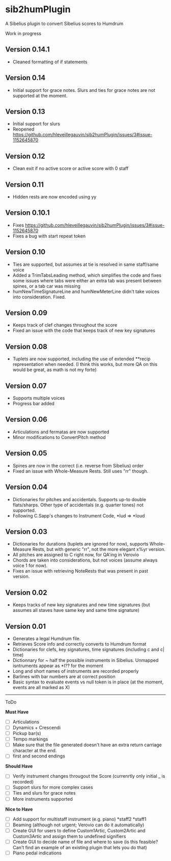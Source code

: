 # sib2humPlugin
A Sibelius plugin to convert Sibelius scores to Humdrum

Work in progress

## Version 0.14.1
* Cleaned formatting of if statements

## Version 0.14
* Initial support for grace notes. Slurs and ties for grace notes are not supported at the moment.

## Version 0.13
* Initial support for slurs
* Reopened https://github.com/hleveillegauvin/sib2humPlugin/issues/3#issue-1152645870

## Version 0.12
*  Clean exit if no active score or active score with 0 staff

## Version 0.11
* Hidden rests are now encoded using yy 

## Version 0.10.1
* Fixes https://github.com/hleveillegauvin/sib2humPlugin/issues/3#issue-1152645870
* Fixes a bug with start repeat token

## Version 0.10
* Ties are supported, but assumes at tie is resolved in same staff/same voice
* Added a TrimTabsLeading method, which simplifies the code and fixes some issues where tabs were either an extra tab was present between spines, or a tab car was missing
* humNewTimeSignatureLine and humNewMeterLine didn't take voices into consideration. Fixed.

## Version 0.09
* Keeps track of clef changes throughout the score
* Fixed an issue with the code that keeps track of new key signatures

## Version 0.08
* Tuplets are now supported, including the use of extended \*\*recip representation when needed. (I think this works, but more QA on this would be great, as math is not my forte) 

## Version 0.07
* Supports multiple voices
* Progress bar added

## Version 0.06
* Articulations and fermatas are now supported
* Minor modifications to ConvertPitch method

## Version 0.05
* Spines are now in the correct (i.e. reverse from Sibelius) order
* Fixed an issue with Whole-Measure Rests. Still uses "rr" though.

## Version 0.04
* Dictionaries for pitches and accidentals. Supports up-to double flats/sharps. Other type of accidentals (e.g. quarter tones) not supported.
* Following C.Sapp's changes to Instrument Code, \*Iud   => \*Ioud

## Version 0.03

* Dictionaries for durations (tuplets are ignored for now), supports Whole-Measure Rests, but with generic "rr", not the more elegant x%yr version.
* All pitches are assigned to C right now, for QA'ing in Verovio
* Chords are taken into considerations, but not voices (assume always voice 1 for now).
* Fixes an issue with retrieving NoteRests that was present in past version.

## Version 0.02

* Keeps tracks of new key signatures and new time signatures (but assumes all staves have same key and same time signature)

## Version 0.01

 * Generates a legal Humdrum file.
 * Retrieves Score info and correctly converts to Humdrum format
 * Dictionaries for clefs, key signatures, time signatures (including c and c| time)
 * Dictionnary for ~ half the possible instruments in Sibelius. Unmapped isntruments appear as \*I?? for the moment
 * Long and short names of instruments are recorded properly
 * Barlines with bar numbers are at correct position
 * Basic syntax to evaluate events vs null token is in place (at the moment, events are all marked as X)

----------------------------------------------------

ToDo

**Must Have**
- [ ] Articulations
- [ ] Dynamics + Crescendi
- [ ] Pickup bar(s)
- [ ] Tempo markings
- [ ] Make sure that the file generated doesn't have an extra return carriage character at the end.
- [ ] first and second endings

**Should Have**
- [ ] Verify instrument changes througout the Score (currenrtly only initial _ is recorded)
- [ ] Support slurs for more complex cases
- [ ] Ties and slurs for grace notes
- [ ] More instruments supported

**Nice to Have**
- [ ] Add support for multistaff instrument (e.g. piano) \*staff2	\*staff1 
- [ ] Beaming (although not urgent; Verovio can do it automatically)
- [ ] Create GUI for users to define Custom1Artic, Custom2Artic and Custom3Artic and assign them to undefined signifiers
- [ ] Create GUI to decide name of file and where to save (is this feasible? Can't find an example of an existing plugin that lets you do that)
- [ ] Piano pedal indications
